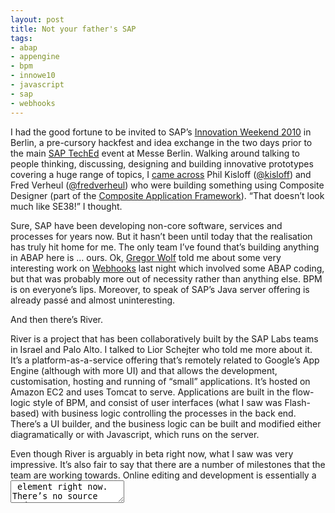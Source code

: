 ```yaml
---
layout: post
title: Not your father's SAP
tags:
- abap
- appengine
- bpm
- innowe10
- javascript
- sap
- webhooks
---
```



I had the good fortune to be invited to SAP’s [Innovation Weekend 2010](http://wiki.sdn.sap.com/wiki/display/events/Innovation+Weekend) in Berlin, a pre-cursory hackfest and idea exchange in the two days prior to the main [SAP TechEd](http://www.sapteched.com/emea/) event at Messe Berlin. Walking around talking to people thinking, discussing, designing and building innovative prototypes covering a huge range of topics, I [came across](http://twitpic.com/2wnjre) Phil Kisloff ([@kisloff](http://twitter.com/kisloff)) and Fred Verheul ([@fredverheul](http://twitter.com/fredverheul)) who were building something using Composite Designer (part of the [Composite Application Framework](http://www.sap.com/platform/netweaver/cafindex.epx)). “That doesn’t look much like SE38!” I thought.

Sure, SAP have been developing non-core software, services and processes for years now. But it hasn’t been until today that the realisation has truly hit home for me. The only team I’ve found that’s building anything in ABAP here is … ours. Ok, [Gregor Wolf](http://twitter.com/wolf_gregor) told me about some very interesting work on [Webhooks](/tag/webhooks/) last night which involved some ABAP coding, but that was probably more out of necessity rather than anything else. BPM is on everyone’s lips. Moreover, to speak of SAP’s Java server offering is already passé and almost uninteresting.

And then there’s River.

River is a project that has been collaboratively built by the SAP Labs teams in Israel and Palo Alto. I talked to Lior Schejter who told me more about it. It’s a platform-as-a-service offering that’s remotely related to Google’s App Engine (although with more UI) and that allows the development, customisation, hosting and running of “small” applications. It’s hosted on Amazon EC2 and uses Tomcat to serve. Applications are built in the flow-logic style of BPM, and consist of user interfaces (what I saw was Flash-based) with business logic controlling the processes in the back end. There’s a UI builder, and the business logic can be built and modified either diagramatically or with Javascript, which runs on the server.

Even though River is arguably in beta right now, what I saw was very impressive. It’s also fair to say that there are a number of milestones that the team are working towards. Online editing and development is essentially a <textarea/> element right now. There’s no source code repository integration or version control. Yes, I know what you’re saying, and I agree: River could learn and take from the fascinating and fabulous [Bespin](https://bespin.mozillalabs.com/) (now ‘[SkyWriter](https://mozillalabs.com/skywriter/)‘) project. In fact, there’s a loose connection already: at last year’s SAP TechEd in Vienna I got Bespin connected to, and checking in and out from, [SAP’s Code Exchange](http://wiki.sdn.sap.com/wiki/display/CodeExchange/Code+Exchange+Platform) platform. Furthermore, offering the ability to debug Javascript than runs on the server is not a simple task (even [Google Apps Script](http://code.google.com/googleapps/appsscript/) doesn’t have that yet, and developing and debugging for apps destined for Google’s App Engine is done locally using the [SDK](http://code.google.com/appengine/downloads.html)). Lior told me of a very interesting and so far successful approach to solving this problem: run and debug the Javascript locally and use a proxy for the River-specific API calls.

There is of course plenty more to say about River, as you can imagine. The project is very interesting and they’re attempting to address hard problems and built a very current offering. But what struck me the most about River is the technologies they’re using, and the audiences and customers that SAP are addressing. These are expanding all the time. Lior even related to me that it had been difficult for his team to find a person who knew ABAP, to help with some of the (minor!) experimental BAPI backend integration!

A far cry from the days of old. [This is not your father’s SAP](http://twitter.com/qmacro/status/27016657285).


